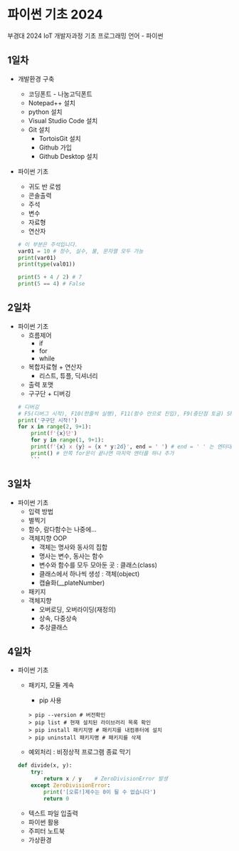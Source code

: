# 파이썬 기초 2024
부경대 2024 IoT 개발자과정 기초 프로그래밍 언어 - 파이썬

## 1일차
- 개발환경 구축
    - 코딩폰트 - 나눔고딕폰트
    - Notepad++ 설치
    - python 설치
    - Visual Studio Code 설치
    - Git 설치
        - TortoisGit 설치
        - Github 가입
        - Github Desktop 설치

- 파이썬 기초
    - 귀도 반 로썸
    - 콘솔출력
    - 주석
    - 변수
    - 자료형
    - 연산자

    ```python
    # 이 부분은 주석입니다.
    var01 = 10 # 정수, 실수, 불, 문자열 모두 가능
    print(var01)
    print(type(val01))

    print(5 + 4 / 2) # 7
    print(5 == 4) # False
    ```


## 2일차
- 파이썬 기초
    - 흐름제어
        - if
        - for
        - while
    - 복합자료형 + 연산자
        - 리스트, 튜플, 딕셔너리
    - 출력 포맷  
    - 구구단 + 디버깅
    ```python
    # 디버깅
    # F5(디버그 시작), F10(한줄씩 실행), F11(함수 안으로 진입), F9(중단점 토글) Shift + F5(디버깅 종료)
    print('구구단 시작!')
    for x in range(2, 9+1):
        print(f'{x}단')
        for y in range(1, 9+1):
        print(f'{x} x {y} = {x * y:2d}', end = ' ') # end = ' ' 는 엔터대신 공백으로 변경
        print() # 안쪽 for문이 끝나면 마지막 엔터를 하나 추가
        ```

## 3일차
- 파이썬 기초
    - 입력 방법
    - 별찍기
    - 함수, 람다함수는 나중에...
    - 객체지향 OOP
        - 객체는 명사와 동사의 집합
        - 명사는 변수, 동사는 함수
        - 변수와 함수를 모두 모아둔 곳 : 클래스(class)
        - 클래스에서 하나씩 생성 : 객체(object)
        - 캡슐화(__plateNumber)
    - 패키지
    - 객체지향
        - 오버로딩, 오버라이딩(재정의)
        - 상속, 다중상속
        - 추상클래스

## 4일차
- 파이썬 기초
    - 패키지, 모듈 계속
        - pip 사용

        ```shell
        > pip --version # 버전확인
        > pip list # 현재 설치된 라이브러리 목록 확인
        > pip install 패키지명 # 패키지를 내컴퓨터에 설치
        > pip uninstall 패키지명 # 패키지를 삭제
        ```

    - 예외처리 : 비정상적 프로그램 종료 막기

    ```python
    def divide(x, y):
        try:
            return x / y    # ZeroDivisionError 발생
        except ZeroDivisionError:
            print('[오류!]제수는 0이 될 수 없습니다')
            return 0
    ```
    - 텍스트 파일 입출력
    - 파이썬 활용
    - 주피터 노트북
    - 가상환경
